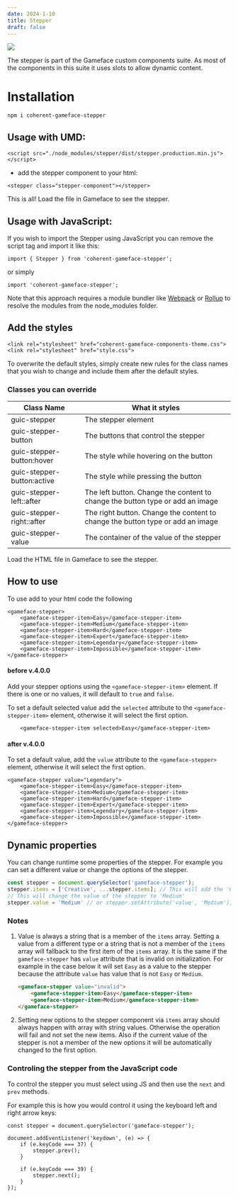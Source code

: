 ```yaml
---
date: 2024-1-10
title: Stepper
draft: false
---
```


<!--Copyright (c) Coherent Labs AD. All rights reserved. Licensed under the MIT License. See License.txt in the project root for license information. -->

<a href="https://www.npmjs.com/package/coherent-gameface-stepper"><img src="http://img.shields.io/npm/v/coherent-gameface-stepper.svg?style=flat-square"/></a>

The stepper is part of the Gameface custom components suite. As most of the components in this suite it uses slots to allow dynamic content.

Installation
===================

`npm i coherent-gameface-stepper`

## Usage with UMD:

~~~~{.html}
<script src="./node_modules/stepper/dist/stepper.production.min.js"></script>
~~~~

* add the stepper component to your html:

~~~~{.html}
<stepper class="stepper-component"></stepper>
~~~~

This is all! Load the file in Gameface to see the stepper.

## Usage with JavaScript:

If you wish to import the Stepper using JavaScript you can remove the script tag and import it like this:

~~~~{.js}
import { Stepper } from 'coherent-gameface-stepper';
~~~~

or simply

~~~~{.js}
import 'coherent-gameface-stepper';
~~~~

Note that this approach requires a module bundler like [Webpack](https://webpack.js.org/) or [Rollup](https://rollupjs.org/guide/en/) to resolve the
modules from the node_modules folder.

## Add the styles

~~~~{.html}
<link rel="stylesheet" href="coherent-gameface-components-theme.css">
<link rel="stylesheet" href="style.css">
~~~~
To overwrite the default styles, simply create new rules for the class names that you wish to change and include them after the default styles.

### Classes you can override

| Class Name | What it styles |
|------------|----------------|
|guic-stepper|The stepper element|
|guic-stepper-button| The buttons that control the stepper|
|guic-stepper-button:hover|The style while hovering on the button|
|guic-stepper-button:active|The style while pressing the button|
|guic-stepper-left::after| The left button. Change the content to change the button type or add an image|
|guic-stepper-right::after| The right button. Change the content to change the button type or add an image|
|guic-stepper-value|The container of the value of the stepper|


Load the HTML file in Gameface to see the stepper.

## How to use

To use add to your html code the following

```{.html}
<gameface-stepper>
    <gameface-stepper-item>Easy</gameface-stepper-item>
    <gameface-stepper-item>Medium</gameface-stepper-item>
    <gameface-stepper-item>Hard</gameface-stepper-item>
    <gameface-stepper-item>Expert</gameface-stepper-item>
    <gameface-stepper-item>Legendary</gameface-stepper-item>
    <gameface-stepper-item>Impossible</gameface-stepper-item>
</gameface-stepper>
```
#### before v.4.0.0

Add your stepper options using the `<gameface-stepper-item>` element. If there is one or no values, it will default to `true` and `false`.

To set a default selected value add the `selected` attribute to the `<gameface-stepper-item>` element, otherwise it will select the first option.

```{.html}
    <gameface-stepper-item selected>Easy</gameface-stepper-item>
```

#### after v.4.0.0

To set a default value, add the `value` attribute to the `<gameface-stepper>` element, otherwise it will select the first option.

```{.html}
<gameface-stepper value="Legendary">
    <gameface-stepper-item>Easy</gameface-stepper-item>
    <gameface-stepper-item>Medium</gameface-stepper-item>
    <gameface-stepper-item>Hard</gameface-stepper-item>
    <gameface-stepper-item>Expert</gameface-stepper-item>
    <gameface-stepper-item>Legendary</gameface-stepper-item>
    <gameface-stepper-item>Impossible</gameface-stepper-item>
</gameface-stepper>
```

## Dynamic properties

You can change runtime some properties of the stepper. For example you can set a different value or change the options of the stepper.

```javascript
const stepper = document.querySelector('gameface-stepper');
stepper.items = ['Creative', ...stepper.items]; // This will add the 'Creative' option to the stepper as a first one
// This will change the value of the stepper to 'Medium'
stepper.value = 'Medium' // or stepper.setAttribute('value', 'Medium');
```

### Notes

1. Value is always a string that is a member of the `items` array. Setting a value from a different type or a string that is not a member of the `items` array will fallback to the first item of the `items` array. It is the same if the `gameface-stepper` has `value` attribute that is invalid on initialization. For example in the case below it will set `Easy` as a value to the stepper because the attribute `value` has value that is not `Easy` or `Medium`.

    ```html
    <gameface-stepper value="invalid">
        <gameface-stepper-item>Easy</gameface-stepper-item>
        <gameface-stepper-item>Medium</gameface-stepper-item>
    </gameface-stepper>
    ```

2. Setting new options to the stepper component via `items` array should always happen with array with string values. Otherwise the operation will fail and not set the new items. Also if the current value of the stepper is not a member of the new options it will be automatically changed to the first option.

### Controling the stepper from the JavaScript code

To control the stepper you must select using JS and then use the `next` and `prev` methods.

For example this is how you would control it using the keyboard left and right arrow keys:

```{.js}
const stepper = document.querySelector('gameface-stepper');

document.addEventListener('keydown', (e) => {
    if (e.keyCode === 37) {
        stepper.prev();
    }

    if (e.keyCode === 39) {
        stepper.next();
    }
});
```
